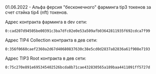 01.06.2022 - Альфа ферсия "бесконечного" фарминга tip3 токенов за счет стэйка tip4 (nft) токенов.


Адрес контракта фарминга в dev сети:
```
0:cad207d94505be00391c3ba7dfc02e0e53a509afb03642811935f692cdca7f99
```

Адрес TIP4 Collection контракта в дев сети:
```
0:356f0660caef2360a2d67d40680837630c38e5cd0d2837a82836a61f908e7193
```

Адрес TIP3 Root контракта в дев сети:
```
0:75c270e891e695345402526bcda8b71cae432830565a189baa4411091ff5727d
```
